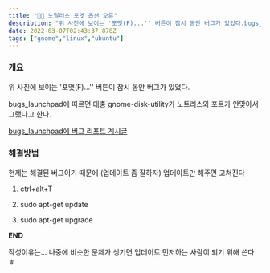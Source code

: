 ```yaml
---
title: "👨‍🔧 노틸러스 포멧 옵션 오류"
description: "위 사진에 보이는 '포맷(F)...'' 버튼이 잠시 동안 버그가 있었다.bugs_launchpad에 따르면 대충 gnome-disk-utility가 노트러스와 포트가 안맞아서 그랬다고 한다.bugs_launchpad에 버그 리포트 계시글현제는 해결된 버그이기 때문에 ("
date: 2022-03-07T02:43:37.878Z
tags: ["gnome","linux","ubuntu"]
---
```


### 개요

위 사진에 보이는 '포맷(F)...'' 버튼이 잠시 동안 버그가 있었다.

bugs_launchpad에 따르면 대충 gnome-disk-utility가 노트러스와 포트가 안맞아서 그랬다고 한다.

[bugs_launchpad에 버그 리포트 계시글](https://bugs.launchpad.net/ubuntu/+source/gnome-disk-utility/+bug/1227440)

### 해결방법

현제는 해결된 버그이기 때문에 (업데이트 좀 잘하자) 업데이트만 해주면 고쳐진다

1. ctrl+alt+T

2. sudo apt-get update

3. sudo apt-get upgrade

**END**

작성이유는... 나중에 비슷한 문제가 생기면 업데이트 먼저하는 사람이 되기 위해 쓴다 ㅎ